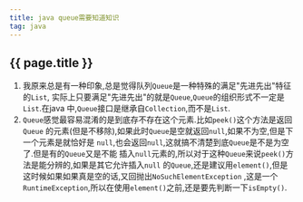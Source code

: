 ```yaml
---
title: java queue需要知道知识
tag: java
---
```


## {{ page.title }}

1. 我原来总是有一种印象,总是觉得队列`Queue`是一种特殊的满足"先进先出"特征的`List`,
实际上只要满足"先进先出"的就是`Queue`,`Queue`的组织形式不一定是`List`.在java
中,`Queue`接口是继承自`Collection`,而不是`List`.
2. `Queue`感觉最容易混淆的是到底存不存在这个元素.比如`peek()`这个方法是返回`Queue`
的元素(但是不移除),如果此时`Queue`是空就返回`null`,如果不为空,但是下一个元素是就恰好是
`null`,也会返回`null`,这就搞不清楚到底`Queue`是不是为空了.但是有的`Queue`又是不能
插入`null`元素的,所以对于这种`Queue`来说`peek()`方法是能分辨的,如果是其它允许插入`null`
的`Queue`,还是建议用`element()`,但是这时候如果如果真是空的话,又回抛出`NoSuchElementException`
,这是一个`RuntimeException`,所以在使用`element()`之前,还是要先判断一下`isEmpty()`.
